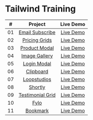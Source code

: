 # Tailwind Training

|  #  |                                                         Project                                                          |                                           Live Demo                                           |
| :-: | :----------------------------------------------------------------------------------------------------------------------: | :-------------------------------------------------------------------------------------------: |
| 01  |   [Email Subscribe](https://github.com/bradtraversy/tailwind-course-projects/tree/main/mini-projects/email-subscribe)    |          [Live Demo](https://tailwindfromscratch.com/mini-projects/email-subscribe)           |
| 02  |     [Pricing Grids](https://github.com/bradtraversy/tailwind-course-projects/tree/main/mini-projects/pricing-cards)      |    [Live Demo](https://www.tailwindfromscratch.com/mini-projects/pricing-cards/index.html)    |
| 03  |     [Product Modal](https://github.com/bradtraversy/tailwind-course-projects/tree/main/mini-projects/product-modal)      |    [Live Demo](https://www.tailwindfromscratch.com/mini-projects/product-modal/index.html)    |
| 04  |     [Image Gallery](https://github.com/bradtraversy/tailwind-course-projects/tree/main/mini-projects/image-gallery)      |    [Live Demo](https://www.tailwindfromscratch.com/mini-projects/image-gallery/index.html)    |
| 05  |       [Login Modal](https://github.com/bradtraversy/tailwind-course-projects/tree/main/mini-projects/login-modal)        |     [Live Demo](https://www.tailwindfromscratch.com/mini-projects/login-modal/index.html)     |
| 06  |        [Clipboard](https://github.com/bradtraversy/tailwind-course-projects/tree/main/website-projects/clipboard)        |    [Live Demo](https://clip-board-syp.netlify.app/)     |
| 07  |      [Loopstudios](https://github.com/bradtraversy/tailwind-course-projects/tree/main/website-projects/loopstudios)      |   [Live Demo](https://loop-stuido.netlify.app/)    |
| 08  |          [Shortly](https://github.com/bradtraversy/tailwind-course-projects/tree/main/website-projects/shortly)          |     [Live Demo](https://shortly-syp.netlify.app/)      |
| 09  | [Testimonial Grid](https://github.com/bradtraversy/tailwind-course-projects/tree/main/website-projects/testimonial-grid) | [Live Demo](https://www.tailwindfromscratch.com/website-projects/testimonial-grid/index.html) |
| 10  |             [Fylo](https://github.com/bradtraversy/tailwind-course-projects/tree/main/website-projects/fylo)             |       [Live Demo](https://fylo-website-syp.netlify.app/)       |
| 11  |         [Bookmark](https://github.com/bradtraversy/tailwind-course-projects/tree/main/website-projects/bookmark)         |     [Live Demo](https://book-mark-webiste.netlify.app/)     |
